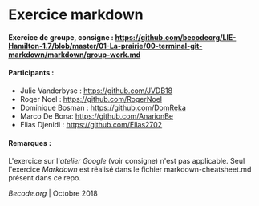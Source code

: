 # Exercice markdown

#### Exercice de groupe, consigne : https://github.com/becodeorg/LIE-Hamilton-1.7/blob/master/01-La-prairie/00-terminal-git-markdown/markdown/group-work.md

#### Participants :
* Julie Vanderbyse : https://github.com/JVDB18
* Roger Noel : https://github.com/RogerNoel
* Dominique Bosman : https://github.com/DomReka
* Marco De Bona: https://github.com/AnarionBe
* Elias Djenidi : https://github.com/Elias2702

#### Remarques :
L'exercice sur l'_atelier Google_ (voir consigne) n'est pas applicable.
Seul l'exercice _Markdown_ est réalisé dans le fichier markdown-cheatsheet.md présent dans ce repo.

_Becode.org_ | Octobre 2018
